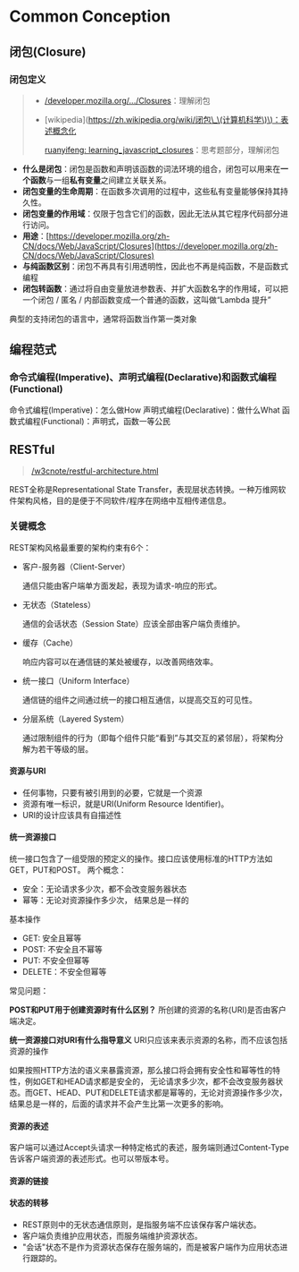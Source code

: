 # Common Conception

## 闭包\(Closure\)

### 闭包定义

> * [/developer.mozilla.org/.../Closures](https://developer.mozilla.org/zh-CN/docs/Web/JavaScript/Closures)：理解闭包
> * \[wikipedia\]\([https://zh.wikipedia.org/wiki/闭包\_\(计算机科学\)\)：表述概念化](https://zh.wikipedia.org/wiki/闭包_%28计算机科学%29%29：表述概念化)
>
>   [ruanyifeng: learning\_javascript\_closures](http://www.ruanyifeng.com/blog/2009/08/learning_javascript_closures.html)：思考题部分，理解闭包

* **什么是闭包**：闭包是函数和声明该函数的词法环境的组合，闭包可以用来在**一个函数**与一组**私有变量**之间建立关联关系。
* **闭包变量的生命周期**：在函数多次调用的过程中，这些私有变量能够保持其持久性。
* **闭包变量的作用域**：仅限于包含它们的函数，因此无法从其它程序代码部分进行访问。
* **用途**：[https://developer.mozilla.org/zh-CN/docs/Web/JavaScript/Closures](https://developer.mozilla.org/zh-CN/docs/Web/JavaScript/Closures)
* **与纯函数区别**：闭包不再具有引用透明性，因此也不再是纯函数，不是函数式编程
* **闭包转函数**：通过将自由变量放进参数表、并扩大函数名字的作用域，可以把一个闭包 / 匿名 / 内部函数变成一个普通的函数，这叫做“Lambda 提升”

典型的支持闭包的语言中，通常将函数当作第一类对象

## 编程范式

### 命令式编程\(Imperative\)、声明式编程\(Declarative\)和函数式编程\(Functional\)

命令式编程\(Imperative\)：怎么做How 声明式编程\(Declarative\)：做什么What 函数式编程\(Functional\)：声明式，函数一等公民

## RESTful

> [/w3cnote/restful-architecture.html](http://www.runoob.com/w3cnote/restful-architecture.html)

REST全称是Representational State Transfer，表现层状态转换。一种万维网软件架构风格，目的是便于不同软件/程序在网络中互相传递信息。

### 关键概念

REST架构风格最重要的架构约束有6个：

* 客户-服务器（Client-Server）

  通信只能由客户端单方面发起，表现为请求-响应的形式。

* 无状态（Stateless）

  通信的会话状态（Session State）应该全部由客户端负责维护。

* 缓存（Cache）

  响应内容可以在通信链的某处被缓存，以改善网络效率。

* 统一接口（Uniform Interface）

  通信链的组件之间通过统一的接口相互通信，以提高交互的可见性。

* 分层系统（Layered System）

  通过限制组件的行为（即每个组件只能“看到”与其交互的紧邻层），将架构分解为若干等级的层。

#### 资源与URI

* 任何事物，只要有被引用到的必要，它就是一个资源
* 资源有唯一标识，就是URI\(Uniform Resource Identifier\)。
* URI的设计应该具有自描述性

#### 统一资源接口

统一接口包含了一组受限的预定义的操作。接口应该使用标准的HTTP方法如GET，PUT和POST。 两个概念：

* 安全：无论请求多少次，都不会改变服务器状态
* 幂等：无论对资源操作多少次， 结果总是一样的

基本操作

* GET: 安全且幂等
* POST: 不安全且不幂等
* PUT: 不安全但幂等
* DELETE：不安全但幂等

常见问题：

**POST和PUT用于创建资源时有什么区别？** 所创建的资源的名称\(URI\)是否由客户端决定。

**统一资源接口对URI有什么指导意义** URI只应该来表示资源的名称，而不应该包括资源的操作

如果按照HTTP方法的语义来暴露资源，那么接口将会拥有安全性和幂等性的特性，例如GET和HEAD请求都是安全的， 无论请求多少次，都不会改变服务器状态。而GET、HEAD、PUT和DELETE请求都是幂等的，无论对资源操作多少次， 结果总是一样的，后面的请求并不会产生比第一次更多的影响。

#### 资源的表述

客户端可以通过Accept头请求一种特定格式的表述，服务端则通过Content-Type告诉客户端资源的表述形式。也可以带版本号。

#### 资源的链接

#### 状态的转移

* REST原则中的无状态通信原则，是指服务端不应该保存客户端状态。
* 客户端负责维护应用状态，而服务端维护资源状态。
* "会话"状态不是作为资源状态保存在服务端的，而是被客户端作为应用状态进行跟踪的。

